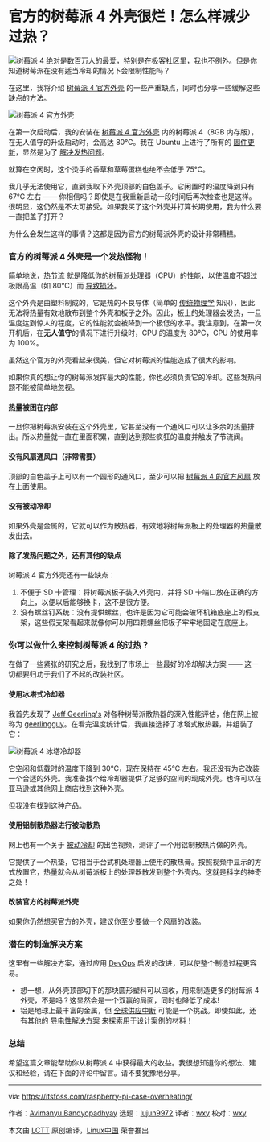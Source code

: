 [#]: subject: "The Official Raspberry Pi 4 Case Sucks! Here’s What You Can do to Reduce the Overheating"
[#]: via: "https://itsfoss.com/raspberry-pi-case-overheating/"
[#]: author: "Avimanyu Bandyopadhyay https://itsfoss.com/author/avimanyu/"
[#]: collector: "lujun9972"
[#]: translator: "wxy"
[#]: reviewer: "wxy"
[#]: publisher: " "
[#]: url: " "

官方的树莓派 4 外壳很烂！怎么样减少过热？
======

![树莓派 4][1] 绝对是数百万人的最爱，特别是在极客社区里，我也不例外。但是你知道树莓派在没有适当冷却的情况下会限制性能吗？

在这里，我将介绍 [树莓派 4 官方外壳][2] 的一些严重缺点，同时也分享一些缓解这些缺点的方法。

![树莓派 4 官方外壳][3]

在第一次启动后，我的安装在 [树莓派 4 官方外壳][2] 内的树莓派 4（8GB 内存版），在无人值守的升级启动时，会高达 80℃。我在 Ubuntu 上进行了所有的 [固件更新][4]，显然是为了 [解决发热问题][5]。

就算在空闲时，这个烫手的香草和草莓蛋糕也绝不会低于 75℃。

我几乎无法使用它，直到我取下外壳顶部的白色盖子。它闲置时的温度降到只有 67℃ 左右 —— 你相信吗？即使是在我重新启动一段时间后再次检查也是这样。很明显，这仍然是不太可接受。如果我买了这个外壳并打算长期使用，我为什么要一直把盖子打开？

为什么会发生这样的事情？这都是因为官方的树莓派外壳的设计非常糟糕。

### 官方的树莓派 4 外壳是一个发热怪物！

简单地说，[热节流][6] 就是降低你的树莓派处理器（CPU）的性能，以使温度不超过极限高温（如 80℃）而 [导致损坏][7]。

这个外壳是由塑料制成的，它是热的不良导体（简单的 [传统物理学][8] 知识），因此无法将热量有效地散布到整个外壳和板子之外。因此，板上的处理器会发热，一旦温度达到惊人的程度，它的性能就会被降到一个极低的水平。我注意到，在第一次开机后，在**无人值守**的情况下进行升级时，CPU 的温度为 80℃，CPU 的使用率为 100%。

虽然这个官方的外壳看起来很美，但它对树莓派的性能造成了很大的影响。

如果你真的想让你的树莓派发挥最大的性能，你也必须负责它的冷却。这些发热问题不能被简单地忽视。

#### 热量被困在内部

一旦你把树莓派安装在这个外壳里，它甚至没有一个通风口可以让多余的热量排出。所以热量就一直在里面积累，直到达到那些疯狂的温度并触发了节流阀。

#### 没有风扇通风口（非常需要）

顶部的白色盖子上可以有一个圆形的通风口，至少可以把 [树莓派 4 的官方风扇][9] 放在上面使用。

#### 没有被动冷却

如果外壳是金属的，它就可以作为散热器，有效地将树莓派板上的处理器的热量散发出去。

#### 除了发热问题之外，还有其他的缺点

树莓派 4 官方外壳还有一些缺点：

  1. 不便于 SD 卡管理：将树莓派板子装入外壳内，并将 SD 卡端口放在正确的方向上，以便以后能够换卡，这不是很方便。
  2. 没有螺丝钉系统：没有提供螺丝，也许是因为它可能会破坏机箱底座上的假支架，这些假支架看起来就像你可以用四颗螺丝把板子牢牢地固定在底座上。

### 你可以做什么来控制树莓派 4 的过热？

在做了一些紧张的研究之后，我找到了市场上一些最好的冷却解决方案 —— 这一切都要归功于我们了不起的改装社区。

#### 使用冰塔式冷却器

我首先发现了 [Jeff Geerling's][10] 对各种树莓派散热器的深入性能评估，他在网上被称为 [geerlingguy][11]。在看完温度统计后，我直接选择了冰塔式散热器，并组装了它：

![树莓派 4 冰塔冷却器][12]

它空闲和低载时的温度下降到 30℃，现在保持在 45℃ 左右。我还没有为它改装一个合适的外壳。我准备找个给冷却器提供了足够的空间的现成外壳。也许可以在亚马逊或其他网上商店找到这种外壳。

但我没有找到这种产品。

#### 使用铝制散热器进行被动散热

网上也有一个关于 [被动冷却][17] 的出色视频，测评了一个用铝制散热片做的外壳。

它提供了一个热垫，它相当于台式机处理器上使用的散热膏。按照视频中显示的方式放置它，热量就会从树莓派板上的处理器散发到整个外壳内。这就是科学的神奇之处！

#### 改装官方的树莓派外壳

如果你仍然想买官方的外壳，建议你至少要做一个风扇的改装。

### 潜在的制造解决方案

这里有一些解决方案，通过应用 [DevOps][21] 启发的改进，可以使整个制造过程更容易。

  * 想一想，从外壳顶部切下的那块圆形塑料可以回收，用来制造更多的树莓派 4 外壳，不是吗？这显然会是一个双赢的局面，同时也降低了成本!
  * 铝是地球上最丰富的金属，但 [全球供应中断][22] 可能是一个挑战。即使如此，还有其他的 [导电性解决方案][23] 来探索用于设计案例的材料！

### 总结

希望这篇文章能帮助你从树莓派 4 中获得最大的收益。我很想知道你的想法、建议和经验，请在下面的评论中留言。请不要犹豫地分享。

--------------------------------------------------------------------------------

via: https://itsfoss.com/raspberry-pi-case-overheating/

作者：[Avimanyu Bandyopadhyay][a]
选题：[lujun9972][b]
译者：[wxy](https://github.com/wxy)
校对：[wxy](https://github.com/wxy)

本文由 [LCTT](https://github.com/LCTT/TranslateProject) 原创编译，[Linux中国](https://linux.cn/) 荣誉推出

[a]: https://itsfoss.com/author/avimanyu/
[b]: https://github.com/lujun9972
[1]: https://itsfoss.com/raspberry-pi-4/
[2]: https://www.raspberrypi.org/products/raspberry-pi-4-case/
[3]: https://i1.wp.com/itsfoss.com/wp-content/uploads/2021/09/raspberry-pi-4-official-case.webp?resize=800%2C533&ssl=1
[4]: https://www.einfochips.com/blog/understanding-firmware-updates-the-whats-whys-and-hows/
[5]: https://www.seeedstudio.com/blog/2019/11/29/raspberry-pi-4-firmware-update-pi-4-now-runs-cooler-than-ever/
[6]: https://www.pcmag.com/encyclopedia/term/thermal-throttling
[7]: https://www.pcgamer.com/cpu-temperature-overheat/
[8]: https://thermtest.com/stay-colder-for-longer-in-a-container-made-of-plastic-or-metal
[9]: https://www.raspberrypi.org/products/raspberry-pi-4-case-fan/
[10]: https://www.jeffgeerling.com/blog/2019/best-way-keep-your-cool-running-raspberry-pi-4
[11]: https://www.jeffgeerling.com/about
[12]: https://i0.wp.com/itsfoss.com/wp-content/uploads/2021/09/raspberry-pi-4-ice-tower-cooler.webp?resize=480%2C360&ssl=1
[13]: https://i0.wp.com/m.media-amazon.com/images/I/51g9gQC9k7L._SL160_.jpg?ssl=1
[14]: https://www.amazon.com/dp/B07V35SXMC?tag=chmod7mediate-20&linkCode=ogi&th=1&psc=1 (GeeekPi Raspberry Pi Cooling Fan, Raspberry Pi ICE Tower Cooler, RGB Cooling Fan with Raspberry Pi Heatsink for Raspberry Pi 4 Model B & Raspberry Pi 3B+ & Raspberry Pi 3 Model B)
[15]: https://www.amazon.com/gp/prime/?tag=chmod7mediate-20 (Amazon Prime)
[16]: https://www.amazon.com/dp/B07V35SXMC?tag=chmod7mediate-20&linkCode=ogi&th=1&psc=1 (Buy on Amazon)
[17]: https://buildabroad.org/2016/11/05/passive-cooling/
[18]: https://i2.wp.com/m.media-amazon.com/images/I/41XGLQONCVS._SL160_.jpg?ssl=1
[19]: https://www.amazon.com/dp/B07VD568FB?tag=chmod7mediate-20&linkCode=osi&th=1&psc=1 (Geekworm Raspberry Pi 4 Armor Case, Raspberry Pi 4 Computer Model B Armor Aluminum Alloy Passive Cooling Case Compatible with Raspberry Pi 4 Model B Only)
[20]: https://www.amazon.com/dp/B07VD568FB?tag=chmod7mediate-20&linkCode=osi&th=1&psc=1 (Buy on Amazon)
[21]: https://linuxhandbook.com/what-is-devops/
[22]: https://www.reuters.com/article/global-metals-idUSL1N2Q90GA
[23]: https://news.mit.edu/2018/engineers-turn-plastic-insulator-heat-conductor-0330
